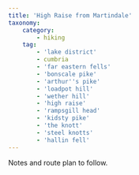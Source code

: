 ```yaml
---
title: 'High Raise from Martindale'
taxonomy:
    category:
        - hiking
    tag:
        - 'lake district'
        - cumbria
        - 'far eastern fells'
        - 'bonscale pike'
        - 'arthur''s pike'
        - 'loadpot hill'
        - 'wether hill'
        - 'high raise'
        - 'rampsgill head'
        - 'kidsty pike'
        - 'the knott'
        - 'steel knotts'
        - 'hallin fell'
---
```


Notes and route plan to follow.